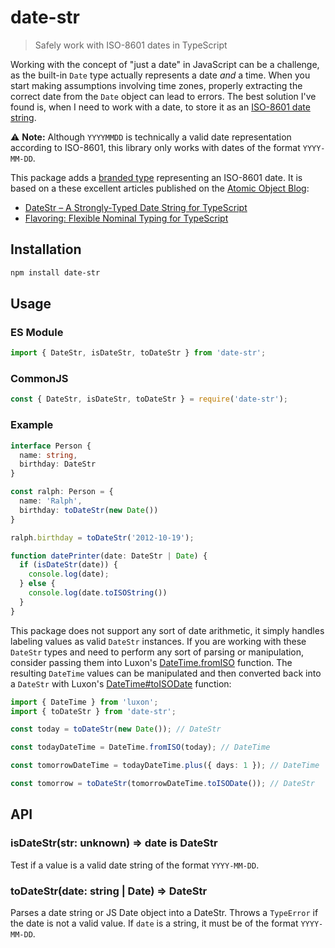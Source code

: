# date-str

> Safely work with ISO-8601 dates in TypeScript

Working with the concept of "just a date" in JavaScript can be a challenge, as the built-in `Date` type actually represents a date _and_ a time. When you start making assumptions involving time zones, properly extracting the correct date from the `Date` object can lead to errors. The best solution I've found is, when I need to work with a date, to store it as an [ISO-8601 date string](https://en.wikipedia.org/wiki/ISO_8601#Dates).

⚠️ **Note:** Although `YYYYMMDD` is technically a valid date representation according to ISO-8601, this library only works with dates of the format `YYYY-MM-DD`.

This package adds a [branded type](https://spin.atomicobject.com/2018/01/15/typescript-flexible-nominal-typing/) representing an ISO-8601 date. It is based on a these excellent articles published on the [Atomic Object Blog](https://spin.atomicobject.com/):

- [DateStr – A Strongly-Typed Date String for TypeScript](https://spin.atomicobject.com/2017/06/19/strongly-typed-date-string-typescript/)
- [Flavoring: Flexible Nominal Typing for TypeScript](https://spin.atomicobject.com/2018/01/15/typescript-flexible-nominal-typing/)

## Installation

```sh
npm install date-str
```

## Usage

### ES Module

```js
import { DateStr, isDateStr, toDateStr } from 'date-str';
```

### CommonJS

```js
const { DateStr, isDateStr, toDateStr } = require('date-str');
```

### Example

```ts
interface Person {
  name: string,
  birthday: DateStr
}

const ralph: Person = {
  name: 'Ralph',
  birthday: toDateStr(new Date())
}

ralph.birthday = toDateStr('2012-10-19');

function datePrinter(date: DateStr | Date) {
  if (isDateStr(date)) {
    console.log(date);
  } else {
    console.log(date.toISOString())
  }
}
```

This package does not support any sort of date arithmetic, it simply handles labeling values as valid `DateStr` instances. If you are working with these `DateStr` types and need to perform any sort of parsing or manipulation, consider passing them into Luxon's [DateTime.fromISO](https://moment.github.io/luxon/api-docs/index.html#datetimefromiso) function. The resulting `DateTime` values can be manipulated and then converted back into a `DateStr` with Luxon's [DateTime#toISODate](https://moment.github.io/luxon/api-docs/index.html#datetimetoisodate) function:

```ts
import { DateTime } from 'luxon';
import { toDateStr } from 'date-str';

const today = toDateStr(new Date()); // DateStr

const todayDateTime = DateTime.fromISO(today); // DateTime

const tomorrowDateTime = todayDateTime.plus({ days: 1 }); // DateTime

const tomorrow = toDateStr(tomorrowDateTime.toISODate()); // DateStr
```

## API

### isDateStr(str: unknown) => date is DateStr

Test if a value is a valid date string of the format `YYYY-MM-DD`.

### toDateStr(date: string | Date) => DateStr

Parses a date string or JS Date object into a DateStr. Throws a `TypeError` if the date is not a valid value. If `date` is a string, it must be of the format `YYYY-MM-DD`.

